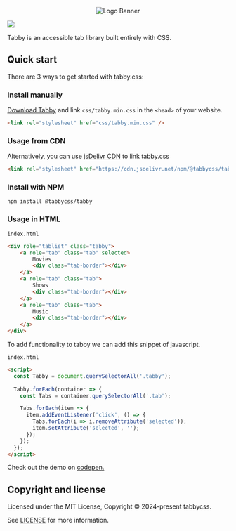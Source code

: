 <p align="center">
<img alt="Logo Banner" src="https://raw.githubusercontent.com/tabbycss/tabby/main/banner/tabby.gif"/>
<br/>

[![](https://data.jsdelivr.com/v1/package/npm/@tabbycss/tabby/badge)](https://www.jsdelivr.com/package/npm/@tabbycss/tabby)

<div align="left">Tabby is an accessible tab library built entirely with CSS.</div>
<div align="left">

## Quick start

There are 3 ways to get started with tabby.css:

### Install manually

[Download Tabby](https://raw.githubusercontent.com/tabbycss/tabby/refs/heads/main/css/tabby.min.css) and link `css/tabby.min.css` in the `<head>` of your website.

```html
<link rel="stylesheet" href="css/tabby.min.css" />
```

### Usage from CDN

Alternatively, you can use [jsDelivr CDN](https://www.jsdelivr.com/package/npm/@tabbycss/tabby) to link tabby.css

```html
<link rel="stylesheet" href="https://cdn.jsdelivr.net/npm/@tabbycss/tabby/css/tabby.min.css" />
```

### Install with NPM

```shell
npm install @tabbycss/tabby
```

### Usage in HTML

```index.html```

```html
<div role="tablist" class="tabby">
    <a role="tab" class="tab" selected>
        Movies
        <div class="tab-border"></div>
    </a>
    <a role="tab" class="tab">
        Shows
        <div class="tab-border"></div>
    </a>
    <a role="tab" class="tab">
        Music
        <div class="tab-border"></div>
    </a>
</div>
```

To add functionality to tabby we can add this snippet of javascript.

```index.html```

```html
<script>
  const Tabby = document.querySelectorAll('.tabby');
  
  Tabby.forEach(container => {
    const Tabs = container.querySelectorAll('.tab');

    Tabs.forEach(item => {
      item.addEventListener('click', () => {
        Tabs.forEach(i => i.removeAttribute('selected'));
        item.setAttribute('selected', '');
      });
    });
  });
</script>
```

Check out the demo on [codepen.](https://codepen.io/GreenestGoat/pen/dyxGLEQ?editors=1000)

## Copyright and license

Licensed under the MIT License, Copyright © 2024-present tabbycss.

See [LICENSE](https://github.com/tabbycss/tabby/blob/main/LICENSE) for more information.
